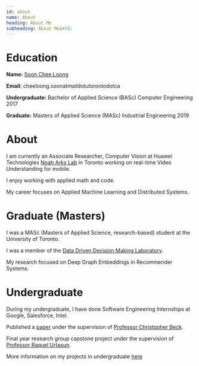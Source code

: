 ```yaml
---
id: about 
name: About
heading: About Me
subheading: About Me&#58; 
---
```

<!-- <img src="images/pic.png" alt="hi" class="inline"/> -->
<!-- <img src="images/soonCheeLoongTCard.jpg" alt="hi" class="inline"/>  -->

# Education 

**Name:** [Soon Chee Loong](http://scheeloong.github.io)

**Email:** cheeloong.soonatmaildotutorontodotca 

**Undergraduate:**  Bachelor of Applied Science (BASc) Computer Engineering 2017

**Graduate:**  Masters of Applied Science (MASc) Industrial Engineering 2019 

# About

I am currently an Associate Researcher, Computer Vision at Huawei Technologies [Noah Arks Lab](http://www.noahlab.com.hk/#/home) in Toronto working on real-time Video Understanding for mobile.

I enjoy working with applied math and code. 

My career focuses on Applied Machine Learning and Distributed Systems.

# Graduate (Masters)

I was a MASc (Masters of Applied Science, research-based) student at the University of Toronto.

I was a member of the [Data Driven Decision Making Laboratory](http://d3m.mie.utoronto.ca/members/). 

My research focused on Deep Graph Embeddings in Recommender Systems.

# Undergraduate 

During my undergraduate, I have done Software Engineering Internships at Google, Salesforce, Intel. 

Published a [paper](https://link.springer.com/article/10.1007/s10601-016-9238-x) under the supervision of [Professor Christopher Beck](https://www.mie.utoronto.ca/mie/faculty/beck).

Final year research group capstone project under the supervision of [Professor Raquel Urtasun](http://www.cs.toronto.edu/~urtasun/).

More information on my projects in undergraduate [here](http://scheeloong.github.io/undergraduate/)
